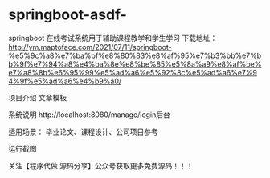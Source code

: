 # springboot-asdf-
springboot 在线考试系统用于辅助课程教学和学生学习
​下载地址：http://ym.maptoface.com/2021/07/11/springboot-%e5%9c%a8%e7%ba%bf%e8%80%83%e8%af%95%e7%b3%bb%e7%bb%9f%e7%94%a8%e4%ba%8e%e8%be%85%e5%8a%a9%e8%af%be%e7%a8%8b%e6%95%99%e5%ad%a6%e5%92%8c%e5%ad%a6%e7%94%9f%e5%ad%a6%e4%b9%a0/

项目介绍
文章模板

系统说明
http://localhost:8080/manage/login后台

适用场景：
毕业论文、课程设计、公司项目参考

运行截图




















关注【程序代做 源码分享】公众号获取更多免费源码！！！


